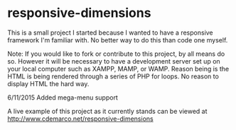 # responsive-dimensions
This is a small project I started because I wanted to have a responsive framework I'm familiar with.  No better way to do this than code one myself.

Note: If you would like to fork or contribute to this project, by all means do so.  However it will be necessary to have a development server set up on your local computer such as XAMPP, MAMP, or WAMP.
Reason being is the HTML is being rendered through a series of PHP for loops.  No reason to display HTML the hard way.

6/11/2015 Added mega-menu support

A live example of this project as it currently stands can be viewed at http://www.cdemarco.net/responsive-dimensions